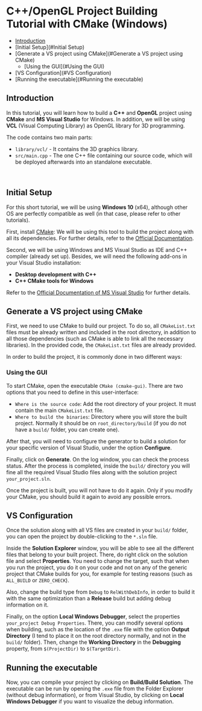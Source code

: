 # C++/OpenGL Project Building Tutorial with CMake (Windows)

- [Introduction](#Introduction)
- [Initial Setup](#Initial Setup)
- [Generate a VS project using CMake](#Generate a VS project using CMake)
  - [Using the GUI](#Using the GUI)
- [VS Configuration](#VS Configuration)
- [Running the executable](#Running the executable)

<a name="Introduction"></a>

## Introduction

In this tutorial, you will learn how to build a **C++** and **OpenGL** project using **CMake** and **MS Visual Studio** for Windows.
In addition, we will be using **VCL** (Visual Computing Library) as OpenGL library for 3D programming.

The code contains two main parts:
* `library/vcl/` - It contains the 3D graphics library.
* `src/main.cpp` - The one C++ file containing our source code, which will be deployed afterwards into an standalone executable.

<br>

<a name="Initial Setup"></a>
## Initial Setup

For this short tutorial, we will be using **Windows 10** (x64), although other OS are perfectly compatible as well (in that case, please refer to other tutorials).

First, install [CMake](https://cmake.org/): We will be using this tool to build the project along with all its dependencies. For further details, refer to the [Official Documentation](https://cmake.org/).

Second, we will be using Windows and MS Visual Studio as IDE and C++ compiler (already set up). Besides, we will need the following add-ons in your Visual Studio installation: 
* **Desktop development with C++**
* **C++ CMake tools for Windows**

Refer to the [Official Documentation of MS Visual Studio](https://docs.microsoft.com/en-us/cpp/build/vscpp-step-0-installation) for further details.

<a name="Generate a VS project using CMake"></a>

## Generate a VS project using CMake

First, we need to use CMake to build our project. To do so, all `CMakeList.txt` files must be already written and included in the root directory, in addition to all those dependencies (such as CMake is able to link all the necessary libraries). In the provided code,  the `CMakeList.txt` files are already provided.

In order to build the project, it is commonly done in two different ways:

<a name="Using the GUI"></a>

### Using the GUI

To start CMake, open the executable `CMake (cmake-gui)`. There are two options that you need to define in this user-interface:
* `Where is the source code`: Add the root directory of your project. It must contain the main `CMakeList.txt` file.
* `Where to build the binaries`: Directory where you will store the built project. Normally it should be on `root_directory/build` (if you do not have a `build/` folder, you can create one).

After that, you will need to configure the generator to build a solution for your specific version of Visual Studio, under the option **Configure**.

Finally, click on **Generate**. On the log window, you can check the process status. After the process is completed, inside the `build/` directory you will fine all the required Visual Studio files along with the solution project `your_project.sln`.

Once the project is built, you will not have to do it again. Only if you modify your CMake, you should build it again to avoid any possible errors.

<a name="VS Configuration"></a>

## VS Configuration

Once the solution along with all VS files are created in your `build/` folder, you can open the project by double-clicking to the `*.sln` file.

Inside the **Solution Explorer** window, you will be able to see all the different files that belong to your built project. There, do right click on the solution file and select **Properties**. You need to change the target, such that when you run the project, you do it on your code and not on any of the generic project that CMake builds for you, for example for testing reasons (such as `ALL_BUILD` or `ZERO_CHECK`).

Also, change the build type from `Debug` to `RelWithDebInfo`, in order to build it with the same optimization than a **Release** build but adding debug information on it.

Finally, on the option **Local Windows Debugger**, select the properties `your_project Debug Properties`. There, you can modify several options when building, such as the location of the `.exe` file with the option **Output Directory** (I tend to place it on the root directory normally, and not in the `build/` folder). Then, change the **Working Directory** in the **Debugging** property, from `$(ProjectDir)` to `$(TargetDir)`.



<a name="Running the executable"></a>

## Running the executable

Now, you can compile your project by clicking on **Build/Build Solution**. The executable can be run by opening the `.exe` file from the Folder Explorer (without debug information), or from Visual Studio, by clicking on **Local Windows Debugger** if you want to visualize the debug information.